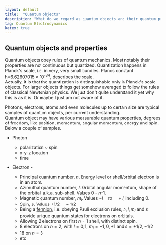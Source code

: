 ```yaml
---
layout: default
title:  "Quantum objects"
description: "What do we regard as quantum objects and their quantum properties?"
tag: Quantum Electrodynamics
katex: true
---
```


## Quantum objects and properties

Quantum objects obey rules of quantum mechanics. Most notably their properties are not continuous but quantized. Quantization happens in Planck's scale, i.e. in very, very small bundles. Plancs constant h=6.62607015 × 10<sup>-34</sup>,  describes the scale.    
Actually, it is that the quantization is distinquishable only in Planck's scale objects. For larger objects things get somehow averaged to follow the rules of classical Newtonian physics. We just don't quite understand it yet why this is as it is. Or maybe I just am not aware of it.

Photons, electrons, atoms and even molecules up to certain size are typical samples of quantum objects, per current understanding.  
Quantum object may have various measurable quantum properties, degrees of freedom, like position, momentum, angular momentum, energy and spin. Below a couple of samples.

- Photon
  - polarization ~ spin
  - x-y-z location
  - time
  
- Electron -
  - Principal quantum number, $n$. Energy level or  shell/orbital electron is in an atom.
  - Azimuthal quantum number, $l$. Orbital angular momentum, shape of the orbital, a.k.a. sub-shell. Values 0 - $n$-1.
  - Magnetic quantum number, $m_l$. Values $-l\hspace{1em} to \hspace{1em} +l$, including 0.
  - Spin, $s$. Values $+1/2 \hspace{1em} -1/2$
  -  Being a [fermion](../../../2022/09/29/subatomic-particles.html "Half odd int spin, obey Pauli exclusion principle"), i.e. obeying Pauli exclusion rules, $n, l, m_l$  and $s$ provide unique quantum states for electrons on orbitals.
  	- Allowing 2 electrons on first $n=1$ shell, with distinct spin.
  	- 8 electrons on $n=2$, with $l=0,1$, $m_l=-1,0,+1$ and $s=+1/2, -1/2$
  	- 18 on $n=3$ 
  	- etc
  



